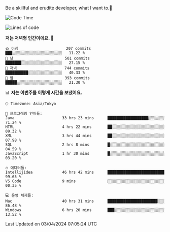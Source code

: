 Be a skillful and erudite developer, what I want to.👶

<!--START_SECTION:waka-->
![Code Time](http://img.shields.io/badge/Code%20Time-655%20hrs%2024%20mins-blue)

![Lines of code](https://img.shields.io/badge/%EC%A0%80%EB%8A%94%20%EC%97%AC%ED%83%9C%EA%B9%8C%EC%A7%80%20-1.1%20million%20%EC%A4%84%EC%9D%98%20%EC%BD%94%EB%93%9C%EB%A5%BC%20%EC%9E%91%EC%84%B1%ED%96%88%EC%96%B4%EC%9A%94.-blue)

**저는 저녁형 인간이에요. 🦉** 

```text
🌞 아침                     207 commits         ███░░░░░░░░░░░░░░░░░░░░░░   11.22 % 
🌆 낮　                     501 commits         ███████░░░░░░░░░░░░░░░░░░   27.15 % 
🌃 저녁                     744 commits         ██████████░░░░░░░░░░░░░░░   40.33 % 
🌙 밤　                     393 commits         █████░░░░░░░░░░░░░░░░░░░░   21.30 % 
```


📊 **저는 이번주를 이렇게 시간을 보냈어요.** 

```text
🕑︎ Timezone: Asia/Tokyo

💬 프로그래밍 언어들: 
Java                     33 hrs 23 mins      ██████████████████░░░░░░░   71.24 % 
HTML                     4 hrs 22 mins       ██░░░░░░░░░░░░░░░░░░░░░░░   09.32 % 
XML                      3 hrs 44 mins       ██░░░░░░░░░░░░░░░░░░░░░░░   07.98 % 
SQL                      2 hrs 8 mins        █░░░░░░░░░░░░░░░░░░░░░░░░   04.59 % 
JavaScript               1 hr 30 mins        █░░░░░░░░░░░░░░░░░░░░░░░░   03.20 % 

🔥 에디터들: 
Intellijidea             46 hrs 42 mins      █████████████████████████   99.65 % 
VS Code                  9 mins              ░░░░░░░░░░░░░░░░░░░░░░░░░   00.35 % 

💻 운영 체제들: 
Mac                      40 hrs 31 mins      ██████████████████████░░░   86.48 % 
Windows                  6 hrs 20 mins       ███░░░░░░░░░░░░░░░░░░░░░░   13.52 % 
```


 Last Updated on 03/04/2024 07:05:24 UTC
<!--END_SECTION:waka-->
